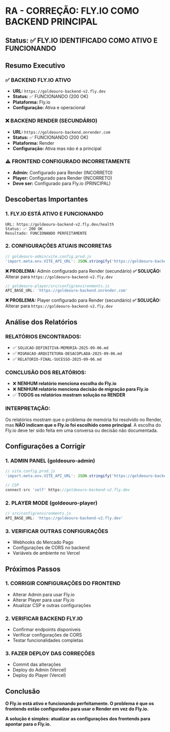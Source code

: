 # RA - CORREÇÃO: FLY.IO COMO BACKEND PRINCIPAL

## Status: ✅ **FLY.IO IDENTIFICADO COMO ATIVO E FUNCIONANDO**

## Resumo Executivo

### ✅ **BACKEND FLY.IO ATIVO**
- **URL:** `https://goldeouro-backend-v2.fly.dev`
- **Status:** ✅ FUNCIONANDO (200 OK)
- **Plataforma:** Fly.io
- **Configuração:** Ativa e operacional

### ❌ **BACKEND RENDER (SECUNDÁRIO)**
- **URL:** `https://goldeouro-backend.onrender.com`
- **Status:** ✅ FUNCIONANDO (200 OK)
- **Plataforma:** Render
- **Configuração:** Ativa mas não é a principal

### ⚠️ **FRONTEND CONFIGURADO INCORRETAMENTE**
- **Admin:** Configurado para Render (INCORRETO)
- **Player:** Configurado para Render (INCORRETO)
- **Deve ser:** Configurado para Fly.io (PRINCIPAL)

## Descobertas Importantes

### 1. **FLY.IO ESTÁ ATIVO E FUNCIONANDO**
```
URL: https://goldeouro-backend-v2.fly.dev/health
Status: ✅ 200 OK
Resultado: FUNCIONANDO PERFEITAMENTE
```

### 2. **CONFIGURAÇÕES ATUAIS INCORRETAS**
```javascript
// goldeouro-admin/vite.config.prod.js
'import.meta.env.VITE_API_URL': JSON.stringify('https://goldeouro-backend.onrender.com')
```
**❌ PROBLEMA:** Admin configurado para Render (secundário)
**✅ SOLUÇÃO:** Alterar para `https://goldeouro-backend-v2.fly.dev`

```javascript
// goldeouro-player/src/config/environments.js
API_BASE_URL: 'https://goldeouro-backend.onrender.com'
```
**❌ PROBLEMA:** Player configurado para Render (secundário)
**✅ SOLUÇÃO:** Alterar para `https://goldeouro-backend-v2.fly.dev`

## Análise dos Relatórios

### **RELATÓRIOS ENCONTRADOS:**
- ✅ `SOLUCAO-DEFINITIVA-MEMORIA-2025-09-06.md`
- ✅ `MIGRACAO-ARQUITETURA-DESACOPLADA-2025-09-06.md`
- ✅ `RELATORIO-FINAL-SUCESSO-2025-09-06.md`

### **CONCLUSÃO DOS RELATÓRIOS:**
- ❌ **NENHUM relatório menciona escolha do Fly.io**
- ❌ **NENHUM relatório menciona decisão de migração para Fly.io**
- ✅ **TODOS os relatórios mostram solução no RENDER**

### **INTERPRETAÇÃO:**
Os relatórios mostram que o problema de memória foi resolvido no Render, mas **NÃO indicam que o Fly.io foi escolhido como principal**. A escolha do Fly.io deve ter sido feita em uma conversa ou decisão não documentada.

## Configurações a Corrigir

### 1. **ADMIN PANEL (goldeouro-admin)**
```javascript
// vite.config.prod.js
'import.meta.env.VITE_API_URL': JSON.stringify('https://goldeouro-backend-v2.fly.dev')

// CSP
connect-src 'self' https://goldeouro-backend-v2.fly.dev
```

### 2. **PLAYER MODE (goldeouro-player)**
```javascript
// src/config/environments.js
API_BASE_URL: 'https://goldeouro-backend-v2.fly.dev'
```

### 3. **VERIFICAR OUTRAS CONFIGURAÇÕES**
- Webhooks do Mercado Pago
- Configurações de CORS no backend
- Variáveis de ambiente no Vercel

## Próximos Passos

### 1. **CORRIGIR CONFIGURAÇÕES DO FRONTEND**
- Alterar Admin para usar Fly.io
- Alterar Player para usar Fly.io
- Atualizar CSP e outras configurações

### 2. **VERIFICAR BACKEND FLY.IO**
- Confirmar endpoints disponíveis
- Verificar configurações de CORS
- Testar funcionalidades completas

### 3. **FAZER DEPLOY DAS CORREÇÕES**
- Commit das alterações
- Deploy do Admin (Vercel)
- Deploy do Player (Vercel)

## Conclusão

**O Fly.io está ativo e funcionando perfeitamente. O problema é que os frontends estão configurados para usar o Render em vez do Fly.io.**

**A solução é simples: atualizar as configurações dos frontends para apontar para o Fly.io.**
